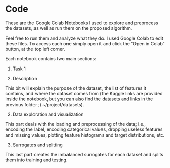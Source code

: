 # Code

These are the Google Colab Notebooks I used to explore and preprocess the datasets, as well as run them on the proposed algorithm.

Feel free to run them and analyze what they do. I used Google Colab to edit these files. To access each one simply open it and click the "Open in Colab" button, at the top left corner.

Each notebook contains two main sections:

1. Task 1

  1. Description
   
   This bit will explain the purpose of the dataset, the list of features it contains, and where the dataset comes from (the Kaggle links are provided inside the notebook, but you can also find the datasets and links in the previous folder ;) ~/project/datasets).

   2. Data exploration and visualization

   This part deals with the loading and preprocessing of the data; i.e., encoding the label, encoding categorical values, dropping useless features and missing values, plotting feature histograms and target distributions, etc.

   3. Surrogates and splitting

   This last part creates the imbalanced surrogates for each dataset and splits them into training and testing.
